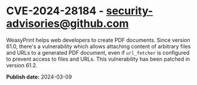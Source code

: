 # CVE-2024-28184 - security-advisories@github.com

WeasyPrint helps web developers to create PDF documents. Since version 61.0, there's a vulnerability which allows attaching content of arbitrary files and URLs to a generated PDF document, even if `url_fetcher` is configured to prevent access to files and URLs. This vulnerability has been patched in version 61.2.


**Publish date:** 2024-03-09

